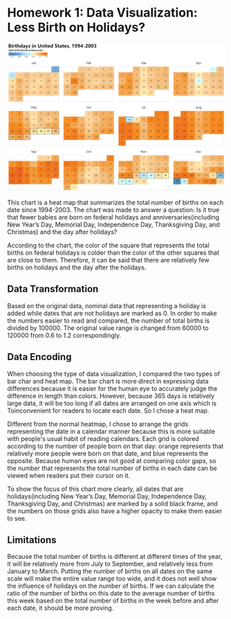 # Homework 1:  Data Visualization: Less Birth on Holidays?

<img src="visualization.png" style="max-width:100%; height:auto;" alt = "Heatmap of daily new birth in United States">

This chart is a heat map that summarizes the total number of births on each date since 1994-2003. The chart was made to answer a question: Is it true that fewer babies are born on federal holidays and anniversaries(including New Year’s Day, Memorial Day, Independence Day, Thanksgiving Day, and Christmas) and the day after holidays?

According to the chart, the color of the square that represents the total births on federal holidays is colder than the color of the other squares that are close to them. Therefore, it can be said that there are relatively few births on holidays and the day after the holidays.

## Data Transformation

Based on the original data, nominal data that representing a holiday is added while dates that are not holidays are marked as 0. In order to make the numbers easier to read and compared, the number of total births is divided by 100000. The original value range is changed from 60000 to 120000 from 0.6 to 1.2 correspondingly.

## Data Encoding
When choosing the type of data visualization, I compared the two types of bar char and heat map. The bar chart is more direct in expressing data differences because it is easier for the human eye to accurately judge the difference in length than colors. However, because 365 days is relatively large data, it will be too long if all dates are arranged on one axis which is Toinconvenient for readers to locate each date. So I chose a heat map.

Different from the normal heatmap, I chose to arrange the grids representing the date in a calendar manner because this is more suitable with people's usual habit of reading calendars. Each grid is colored according to the number of people born on that day: orange represents that relatively more people were born on that date, and blue represents the opposite. Because human eyes are not good at comparing color gaps, so the number that represents the total number of births in each date can be viewed when readers put their cursor on it.

To show the focus of this chart more clearly, all dates that are holidays(including New Year’s Day, Memorial Day, Independence Day, Thanksgiving Day, and Christmas) are marked by a solid black frame, and the numbers on those grids also have a higher opacity to make them easier to see.

## Limitations
Because the total number of births is different at different times of the year, it will be relatively more from July to September, and relatively less from January to March. Putting the number of births on all dates on the same scale will make the entire value range too wide, and it does not well show the influence of holidays on the number of births. If we can calculate the ratio of the number of births on this date to the average number of births this week based on the total number of births in the week before and after each date, it should be more proving.

